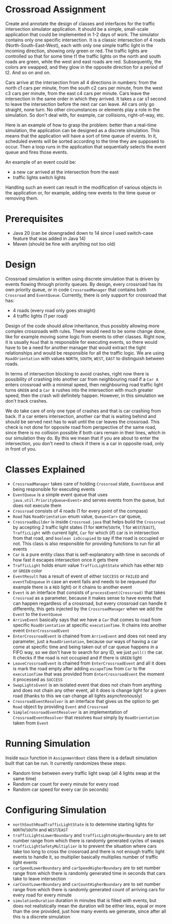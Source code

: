 Crossroad Assignment
====================

Create and annotate the design of classes and interfaces for the traffic intersection simulator application. 
It should be a simple, small-scale application that could be implemented in 1-2 days of work.
The simulator contains only one specific intersection. 
It is a classic intersection of 4 roads (North-South-East-West),
each with only one simple traffic light in the incoming direction, showing only green or red.
The traffic lights are controlled so that for some time t1 the traffic lights on the north and south roads are green,
while the west and east roads are red. Subsequently, the colors are swapped, 
and they glow in the opposite direction for a period of t2. 
And so on and on. 

Cars arrive at the intersection from all 4 directions in numbers: 
from the north c1 cars per minute, from the south c2 cars per minute, 
from the west c3 cars per minute, from the east c4 cars per minute. 
Cars leave the intersection in the same order in which they arrived. 
It takes a car s1 second to leave the intersection before the next car can leave. 
All cars only go straight, none turn. No other circumstances or elements play a role in the simulation. 
So don't deal with, for example, car collisions, right-of-way, etc.

Here is an example of how to grasp the problem: 
better than a real-time simulation, 
the application can be designed as a discrete simulation.
This means that the application will have a sort of time queue of events.
In it, scheduled events will be sorted according to the time they are supposed to occur.
Then a loop runs in the application that sequentially selects
the event queue and fires those events.

An example of an event could be:

- a new car arrived at the intersection from the east
- traffic lights switch lights


Handling such an event can result in the modification of various objects 
in the application or, for example, adding new events to the time queue or removing them.

# Prerequisites
- Java 20 (can be downgraded down to 14 since I used switch-case feature that was added in Java 14)
- Maven (should be fine with anything not too old)

# Design

Crossroad simulation is written using discrete simulation
that is driven by events flowing through priority queues.
By design, every crossroad has its own priority queue, or in code `CrossroadManager`
that contains both `Crossroad` and `EventQueue`.
Currently, there is only support for crossroad that has:

- 4 roads (every road only goes straight)
- 4 traffic lights (1 per road)

Design of the code should allow inheritance, thus possibly allowing
more complex crossroads with rules. There would need to be some change done,
like for example moving some logic from events to other classes.
Right now, it is usually `Road` that is responsible for executing events, so
there would have to be a need for another manager that would extract the tight relationships
and would be responsible for all the traffic logic.
We are using `RoadOrientation` with values 
`NORTH`, `SOUTH`, `WEST`, `EAST` to distinguish between roads.


In terms of intersection blocking to avoid crashes, right now there is possibility
of crashing into another car from neighbouring road if a `Car A` enters crossroad
with a minimal speed, then neighbouring road traffic light turns `GREEN` and a `Car B`
rushes into the intersection with much greater speed, then the crash will definitely happen.
However, in this simulation we don't track crashes. 

We do take care of only one type
of crashes and that is car crashing from back. If a car enters intersection,
another car that is waiting behind and should be served next has to wait until
the car leaves the crossroad. 
This check is not done for opposite road from perspective of the same road, 
since there is no collision possible if both cars remain in their lines, which in
our simulation they do. By this we mean that if you are about to enter the intersection,
you don't need to check if there is a car in opposite road, only in front of you.

# Classes Explained

- `CrossroadManager` takes care of holding `Crossroad`
state, `EventQueue` and being responsible for executing events
- `EventQueue` is a simple event queue that uses `java.util.PriorityQueue<Event>`
and serves events from the queue, but does not execute them
- `Crossroad` consists of 4 roads (1 for every point of the compass)
- `Road` has `RoadOrientation` enum value, `Queue<Car>` car queue, 
- `CrossroadBuilder` is inside `Crossroad.java` that helps build
  the `Crossroad` by accepting 2 traffic light states (1 for `NORTH`/`SOUTH`, 1 for `WEST`/`EAST`),
  `TrafficLight` with current light, `Car` for which (if) car is in intersection from that road,
and `boolean isOccupied` to say if the road is occupied or not. This class is also responsible for
providing functions to run for all events
- `Car` is a pure entity class that is self-explanatory with time in seconds of
how fast it escapes intersection once it gets there
- `TrafficLight` holds enum value `TrafficLightState` which has either `RED` or `GREEN` color
- `EventResult` has a result of event of either `SUCCESS` or `FAILED` and `eventToEnqueue`
in case an event fails and needs to be requeued (for example there is a `RED` light)
or it chains to another event
- `Event` is an interface that consists of `processEvent(Crossroad)` that
takes `Crossroad` as a parameter, because it makes sense to have events that can happen
regardless of a crossroad, but every crossroad can handle it differently,
this gets injected by the `CrossroadManager` when we add the `Event` to the `EventQueue`
- `ArriveEvent` basically says that we have a `Car` that comes to road from specific
`RoadOrientation` at specific `executionTime`. It chains into another event `EnterCrossroadEvent`
- `EnterCrossroadEvent` is chained from `ArriveEvent` and does not need any parameter, just a
`RoadOrientation`, because our ways of having a car come at specific time and being
taken out of car queue happens in a FIFO way, so we don't have to search for any ID, we just
  `poll()` the car. It checks if the road is not occupied and if there is `GREEN` light
- `LeaveCrossroadEvent` is chained from `EnterCrossroadEvent` and all it does is
mark the road empty after adding `escapeTime` from `Car` to the `executionTime` that was provided
from `EnterCrossroadEvent` the moment it processed as `SUCCESS`
- `SwapLightsEvent` is an isolated event that does not chain from anything and does not chain any other event,
all it does is change light for a given road (thanks to this we can change all lights asynchronously)
- `CrossroadEventResolver` is an interface that gives us the option to get `Road` object
by providing `Event` and `Crossroad`
- `SimpleCrossroadEventResolver` is an implementation of `CrossroadEventResolver` that resolves
`Road` simply by `RoadOrientation` taken from `Event`

# Running Simulation

Inside `main` function in `AssignmentBoot` class there is a default simulation built that
can be run. It currently randomizes these steps:

- Random time between every traffic light swap (all 4 lights swap at the same time)
- Random car count for every minute for every road
- Random car speed for every car (in seconds)

# Configuring Simulation

- `northSouthRoadTrafficLightState` is to determine starting lights for `NORTH`/`SOUTH` and `WEST`/`EAST`
- `trafficLightsLowerBoundary` and `trafficLightsHigherBoundary` are to set number range
from which there is randomly generated cycles of swaps
- `trafficLightSafetyMultiplier` is to prevent the situation where cars take too long to
cross the crossroad and there is not enough traffic light events to handle it, so
multiplier basically multiplies number of traffic light events
- `carSpeedLowerBoundary` and `carSpeedHigherBoundary` are to set number range
from which there is randomly generated time in seconds that cars take to leave intersection
- `carCountLowerBoundary` and `carCountHigherBoundary` are to set number range
from which there is randomly generated count of arriving cars for every road for every minute
- `simulationDuration` duration in minutes that is filled with events, but does not realistically
mean the duration will be either less, equal or more than the one provided, just how many
events we generate, since after all this is a discrete simulation
